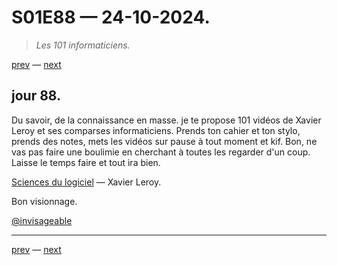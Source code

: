 # S01E88 — 24-10-2024.

> *Les 101 informaticiens.*

[prev](S01E87-23-10-2024.md) — [next](S01E89-25-10-2024.md)     

## jour 88.

Du savoir, de la connaissance en masse. je te propose 101 vidéos de Xavier Leroy et ses comparses informaticiens. Prends ton cahier et ton stylo, prends des notes, mets les vidéos sur pause à tout moment et kif. Bon, ne vas pas faire une boulimie en cherchant à toutes les regarder d'un coup. Laisse le temps faire et tout ira bien.    

[Sciences du logiciel](https://www.youtube.com/watch?v=ck9DjekcK4M&list=PLtimy8tnozICbD45yhB7Ha_zIBJTIK3im) — Xavier Leroy.

Bon visionnage.   

[@invisageable](https://twitter.com/invisageable)   

---

[prev](S01E87-23-10-2024.md) — [next](S01E89-25-10-2024.md)   
